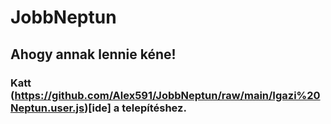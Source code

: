 # JobbNeptun
## Ahogy annak lennie kéne!
### Katt (https://github.com/Alex591/JobbNeptun/raw/main/Igazi%20Neptun.user.js)[ide] a telepítéshez.
